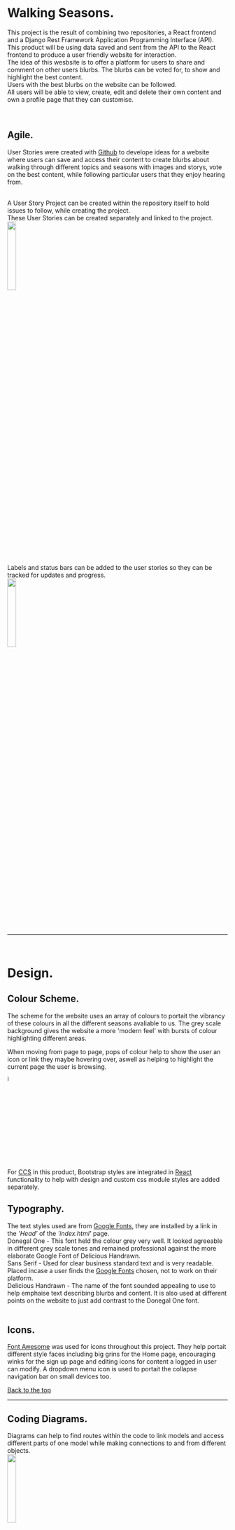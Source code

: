 # Walking Seasons.
This project is the result of combining two repositories, a React frontend and a Django Rest Framework Application Programming Interface (API).<br>
This product will be using data saved and sent from the API to the React frontend to produce a user friendly website for interaction.<br>
The idea of this wesbsite is to offer a platform for users to share and comment on other users blurbs. The blurbs can be voted for, to show and highlight the best content.<br>
Users with the best blurbs on the website can be followed.<br>
All users will be able to view, create, edit and delete their own content and own a profile page that they can customise.<br>

<br>

## Agile.
User Stories were created with [Github](https://github.com/) to develope ideas for a website where users can save and access their content to create blurbs about walking through different topics and seasons with images and storys, vote on the best content, while following particular users that they enjoy hearing from.<br>
<br>

A User Story Project can be created within the repository itself to hold issues to follow, while creating the project.<br>
These User Stories can be created separately and linked to the project.<br>
<img src="frontend/src/assets/images/readme-images-frontend/GithubAGgile.png" width=20% height=20%><br>
Labels and status bars can be added to the user stories so they can be tracked for updates and progress.<br>
<img src="frontend/src/assets/images/readme-images-frontend/GitHubUSAgile.png" width=20% height=20%><br>
<br>

<hr>

<br>

# Design.

## Colour Scheme.

The scheme for the website uses an array of colours to portait the vibrancy of these colours in all the different seasons avaliable to us. The grey scale background gives the website a more 'modern feel' with bursts of colour highlighting different areas.<br>

When moving from page to page, pops of colour help to show the user an icon or link they maybe hovering over, aswell as helping to highlight the current page the user is browsing.<br>

<img src="frontend/src/assets/images/readme-images-frontend/P5colors.png" height=5% width=5%><br>

For [CCS](https://www.w3schools.com/Css/) in this product, Bootstrap styles are integrated in [React](https://react.dev/) functionality to help with design and custom css module styles are added separately.<br>


## Typography.

The text styles used are from [Google Fonts](https://fonts.google.com/), they are installed by a link in the <em>'Head'</em> of the <em>'index.html'</em> page.<br>
Donegal One - This font held the colour grey very well. It looked agreeable in different grey scale tones and remained professional against the more elaborate Google Font of Delicious Handrawn.<br>
Sans Serif - Used for clear business standard text and is very readable. Placed incase a user finds the [Google Fonts](https://fonts.google.com/) chosen, not to work on their platform.<br>
Delicious Handrawn - The name of the font sounded appealing to use to help emphaise text describing blurbs and content. It is also used at different points on the website to just add contrast to the Donegal One font.<br>
<br>

## Icons.

[Font Awesome](https://fontawesome.com/) was used for icons throughout this project. They help portait different style faces including big grins for the Home page, encouraging winks for the sign up page and editing icons for content a logged in user can modify. A dropdown menu icon is used to portait the collapse navigation bar on small devices too.
<br>

[Back to the top](#walking-seasons)

<hr>

## Coding Diagrams.

Diagrams can help to find routes within the code to link models and access different parts of one model while making connections to and from different objects.<br>
<img src="frontend/src/assets/images/readme-images-frontend/diagrams.jpg" width=20% height=20%><br>
<br>

<hr>

<br>

# Features.

### Profile.
User can create a profile, add an Avatar image, edit and delete content and view other user's profiles. The ability to edit profiles is targeted at each individual user. Users will not be able to ammend other profiles.<br>
<br>
Having their own profile helps them sort out their own blurbs and keep track of their following counts.

### Blurbs.

Blurbs can be created to hold titles, images and content about the picture in the blurb.<br>
Adding a visual image is always more appealing to the eye.<br>
Blurbs are talking points that users may want to share with others.

The website will have the ability for the user to use a search bar to look for particular content or get shown a no result image, inwhich they can try again.<br>
<br>
A user can add a new blurb while adding a title and content to an image.<br>
<img src="frontend/src/assets/images/readme-images-frontend/NewBlurb.png" width=20% height=20%><br>
Each blurb shows the user who posted the blurb, date it was posted, image, title, content, whether it has been voted for and if any comments have been created about it. Clicking on the image itself takes you to the blurbs own page which lists the comments underneath.<br>
<img src="frontend/src/assets/images/readme-images-frontend/Newsfeedview.png" width=20% height=20%><br>

### Home page.

The home page list all the content being posted in a contined scorll. From the home page you can leave a vote, navigate to the blurb itself by clicking the image or click the comment bubble to leave a comment. You can click the users name to navigate to their profile.<br>

The search bar can be used to search for a user name or a title of a post.<br>

### News Feed.

All blurbs for a User they have followed appear here. They can be removed from this page too by unfollowing them.<br>

### Comments.

Everybody likes a discussion board, so a comment section has been created for users to make a comment, edit their own comments or delete a comment about a particular blurb. Users can not delete or edit other users comments.<br>

If the user is logged in, users will be able to post a comment. If not logged in, the 'typing' comments section will not appear.<br>
<img src="frontend/src/assets/images/readme-images-frontend/comments.png" width=20% height=20%>
<br>
Users will be able to successfully send and store their data from the React Frontend to the API. Here is an exmaple comment created in React and stored within the API.<br>
<img src="frontend/src/assets/images/readme-images-frontend/APICommentPost.png " width=20% height=20%>
<br>
The user can click on either the image or the comment speech bubble to leave a comment.<br>
From a desired comment, the user can navigate to the profile of the owner who posted the comment, by clicking the Avatar picture next to the users name in their comment section.<br>

### Voting.

Users can vote for their favourite pictures. The most popular images and content will be filtered out and revealed for the user to access more easily. They can view their 'My Votes' section to the see the content they have liked so far.<br>
Voting can occur when a user is logged in and they will not be able to vote for their own blurbs. This helps to keep the voting, fair.<br>
Votes are collected within a counting field and can be created, viewed and deleted.<br>

Fix towards the end of the project if time contraints allow to be able to vote either on the main home and followed feed pages, also when visiting each individual post.<br>

<img src="frontend/src/assets/images/readme-images-frontend/VoteCommentCount.png" width=20% height=20%><br>
<br>

### Voting Error.

It was noted that the votes count increases by one on the created blurbs page. If a user was to vote on the individual blurb page itself, after clicking image or comment bubble, the vote would not count correctly.<br>
It does change to 0 and 'not count' as a vote when on the main Home page or newsfeed page. (main '/' page or '/newsfeed' page.) <br>
This would need correcting at a later data due to time constraints.<br>

### Followers.

Users can follow and unfollow other users. The users they follow will appear within the 'newsfeed' navigation page.<br>
Popular profiles are shown and easily accessed for the user.<br>
When visiting their own profile, the user will be able to see how many other user follow them. Also, they will be able to see the users that they like and are following.<br>
Users can 'follow' and 'unfollow' simply by clicking the toggle button.<br>
<img src="frontend/src/assets/images/readme-images-frontend/follow.png" width=30%>
<br>

### Contact Us.

A form is avaliable for users to sent feedback which is sent to the backend for administraion use. This can offer the user a way or sharing worries when using the website, content thaat is not suitable or even trolling problems from other users. The feedback will get sent back with their Username included.<br>
<img src="frontend/src/assets/images/readme-images-frontend/contactform.png" width=30%>
<br>

### Review Thread.

People will be able to leave a running chat thread between all Users who are logged in. This increases user experience by being able to send reviews or just 'chat' about their profiles or the Users themselves. 
This engages all the Users to see each others threads so noone is left out and it does not have to be related to any blurbs. Threads are related to all people using the website.<br>
This can only be viewed and used on the profile pages Users have.<br>

The user will be able to see when the last thread took place so they can join in the chat or see that the thread is, for example, 1 hour, 2hour or 1 day old as the date and time fields are set in the review users model to show more accurate times.
A chat might have occured, if the users in the ongoing thread are in another country, it would state the last thread review was 12 hours ago or 2 days ago.<br>

<br>

## Administration in Django Rest Framework API

All the content for blurbs, votes, comments, followers and profile are accessable within the admin panel for manipulation whether that is to create and post from the admin panel itself or delete, view or edit some of the information.<br>

## No results.

When there are no results in a search, a picture or a message will be displayed to the user.<br>
The user can use the search bar to try and find particular blurb pieces or keywords.<br>
<br>
<img src="frontend/src/assets/images/readme-images-frontend/Noresultspage.png" width=30% height=30%><br>
<br>

Other messages that are displayed to the user for direction, include a message about whether they can vote or follow a user or if they have to log in first.<br>
This is also the case for leaving comments. Both votes and comments are specific to each indiviual blurb and a count for each blurb, for votes and comments, are counted and shown to the user.<br>
The green thumb in this image shows the 'upvote' as positive, for that blurb.<br>
When removing a vote or comment you may have to go away from the page and come back to see the No results message if, no more votes or comments are avaliable.<br>
<img src="frontend/src/assets/images/readme-images-frontend/VoteCommentCount.png" width=30% height=30%><br>
<br>

### Page Not Found.

A custom Page Not Found page has been added to the project to encourage users away from wrong url input and navigation.<br>
A link is provided for them to navigate away from the page not found zone.<br>
This could be changed to navigate them back to the home page, log in or log out pages.<br>

<img src="frontend/src/assets/images/readme-images-frontend/PageNotFound.png" width=30% height=30%><br>

<br>

### Upload Content.

The user will have an image displayed to them when first creating a blurb.<br>
A [React](https://react.dev/) Spinner will be shown to the user while a page or search is loading, making the page a better user experience.<br>
<img src="frontend/src/assets/images/readme-images-frontend/Spinner.png" width=30% height=30%><br>


### Drop down menu.

The [React](https://react.dev/) component Dropdown, has been used to display a menu for the user to edit and delete their own posts. This will be visable when the image itself it clicked and directed to the blurbs page.<br>

### Popular section.

User will be able to see the most popular users.<br>
Users will have access to a search bar, they can browse the blurbs to get something from a key word or phrase. They can also search for other users by inputting their username into the search bat.<br>

Due to skill and time constraints of the project the final popular section was not fully developed. For future features, a display of the most UpVoted blurbs from other users would also be access here.<br>

### Navigation Bar.

A [React](https://react.dev/) Navigation bar has been used which makes access to each element of the site simpler and more obvious. Using [React](https://react.dev/), a toggle menu function is created for smaller screens to have a drop down menu which collapses and expands open on use mouse click, such as clicking on a link in the menu.<br>
Adjusted, so the menu collapses by itself for better user experience, otherwise they would have to reclick the toggle menu button to close the expanded menu.<br>
A mouse click event Hook has been used to improve this function.<br>
Previously, the menu would stay expanded and cover some of the content underneath before user clicked again.<br>
This image shows the expanded navigation menu view.<br>
<img src="frontend/src/assets/images/readme-images-frontend/Expandedmenu1.png" height=20% width=20%>

<br>

<hr>

<br>

## Future Features.

Due to time constraints, errors faced and skill, this section has been written to hightlight some future features that the site could have benefitted from.<br>

Features can be added to greatly improve this website.<br>
A setTimeOut() function can be added to the search bar to slow the website response to keys presses. This would set a delay in which the searched items would appear, rather than flicking and sending the data request after each key stroke.<br>
<br>

It was noted that the votes count increases by one when the post is first created and your taken to the blurb page. It does change to 0 and 'not count' as a vote on the main Home page.<br>
This would need correcting at a later data. The vote count and comment count is CORRECT when showing all of the blurbs, but on navigation to a single blurb, the counts are not correct. Due to time constraints, this could not be corrected but it is a noted issue for this project.<br> 
To vote, it is best to make a click response from the main page when viewing all blurbs to ensure the counts are correct. A blurb context, to improve the code overall for data on the votes and comments count, was attempted but due to skill and errors, it could not be completed at this stage which is a shame.<br>


User experience could benefit from having different fields when it came to votes. This could of included up voting, down voting or even loving a particular blurb. This would mean greatly developing the votes counted fields or even having a separate aspect within an API model to get these results.<br>

Users being able to share content is a good platform, but they would have had a much better experience if that platform could include clips and videos such as movie trailers or an own video.<br>

A drop down menu for the user to select a category when submitting a blurb should of been implemented. This category would of offered a separate selection of fields to choose from for the user to filter out the posts. They would have been Spring, Summer, Autumn and Winter. This would of given the user at extra individual touch to the blurbs they could post and filter out by. For example, they could filter out and look at all the blurbs relating to 'Winter' category. Or they could have posted blurbs and selected a category for that blurb to be a 'Spring' time blurb. This would have given the user another filtering option then most votes and most followers.<br>

A rating system could be added to the thread on each profile.<br>

## Implementing ideas into a business scenerio.

Ideas and concepted used on this website can be upgraded and implemented in different scenarios.<br>


The down vote, up vote or love vote could help a business to identify what 'hot topics' users are enjoying, helping them filter out content for a website. This also gives the user, an appreciation of that particular website if they think it has an individual feel.<br>

On top of votes and comments, giving the user an option to share the blurbs they enjoy with friends and family would help spread the websites popularity. They could be shared by email or on 'WhatsApp'.<br>

The idea for a user thread came from being part of a 'Task Force' on games. All the users can have a running thread that other members of the 'Task Force' can see and also review or add to.<br>
<br>

User reviews could toggle open, and then be closed again from a button to take up less 'full time' space on the profile page.<br>

<hr>

<br>


# Intialise REACT project.

No student template has been added to this project due to conflicting information with the [React](https://react.dev/) Application. A workspace for coding was created in [Github](https://github.com/) and opened into the coding enviroment, [Gitpod](https://www.gitpod.io/).<br>
App.js page holds alot of the routes dor which data to display.<br>

To initilise  the [React](https://react.dev/) Application the command in the terminal used was : **npm install** for a [Javascript Package Manager](https://www.npmjs.com/)<br> This installs all the files neeeded for a [React](https://react.dev/) Application start point.<br>

Depending on version that works a version may have ot be used. In this case extra code needed entering to ensure the project would run.<br>
CLI input enter enter time the workspace was run in a browser:<br>
- **nvm install 16.18.0**
- **nvm use 16.18.0**
- THEN **npm start** can be entered.<br>
  REPEAT EACH TIME WHEN RUNNING SERVER.<br>
Once the API and the [React](https://react.dev/) project repositories were combined, the node version module (nvm) input, had to be entered within the frontend current directory. CLI input to navigate here: **cd frontend**<br>
A proxy error (see errors in [Testing](testing.md)), would show untill I entered, in a separate terminal for api_5 main directory, CLI input: **python manage.py runserver**<br>
Both of these combined, would run my developemental project in the URL. See 'combining projects' for further details.<br> [Combining project](#combining-react-project-and-drf-api)
<br>
Set up installations in 'project_5'.<br>
-  Enter into CLI: <br>
    -  **pip install django** ( pip3 install 'django<4>' - used here as prefered for Long Term Support (LTS)').<br>
    These two below are the same for the React frontend repository.
    -  **pip install django-cloudinary-storage**
    -  **pip install Pillow**
    <br>


- Create **env.py** file for production state to save variables to not be pushed to [Github](https://github.com/).<br>
**Final Image for all secret files connected into workspace.**<br>

<hr>

[Back to the top](#walking-seasons)

<hr>


# React
Using [React Bootstrap](https://react-bootstrap.github.io/) removes the dependancy on bootstrap.js and jQuery.<br> 
<br>
Due to the development stage of [React Bootstrap](https://react-bootstrap.github.io/), early versions maybe used.<br>
CLI input for installation is:<br>
- **npm install react-bootstrap@1.6.3 bootstrap@4.6.0**<br>
<br>
CSS link can be found in the documentation. Labeled 'Bootstrap Link' in index.html file.<br>
Each component from [React Bootstrap](https://react-bootstrap.github.io/) needs importing on each page it is used, for example: **'import Button from react-bootstrap/Button';**<br>
<br>
Best practise for each CSS file is to have a module.css file for each component. Example: NavBar.module.css for the NavBar component. They are applied by using the {styles.className} syntax.<br>
<br>

## React Router Library.

[React Router](https://reactrouter.com/en/main )handles routing for URL's to render different pages within the webpage.<br>
CLI input for installation - **npm install react-router-dom@5.3.0**
The library controls what the user sees depending on what is returned in the HTML.<br>
<br>
Routes to switch need to be added to the Index.js file including App.js.<br>
<img src="frontend/src/assets/images/readme-images-frontend/routechaning.png" width=30% height=30%><br>
Paths for switching betweeen pages are added to the App.j file.<br>
<img src="frontend/src/assets/images/readme-images-frontend/routeappjs.png" width=20% height=20%><br>
<br>

### React Navigation.
[React NavBar](https://react-bootstrap.github.io/docs/components/navbar) helps install a layout for a standard navigation bar where users can more around the website and the navigation bar remains to every page.<br>
<img src="frontend/src/assets/images/readme-images-frontend/navbar.png" width=30% height=30%><br>
A dropdown menu displays for smaller screens.<br>
<br>
<img src="frontend/src/assets/images/readme-images-frontend/navbardrop.png" width=30% height=30%><br>
Wrap 'App' conponent inside <Router> on App.js page.
<br>

## React components.

## Axios Library.

Used to tell this [React](https://react.dev/) App to send request to the API. Enables they to communicate for better data transfer and changes.<br>
Using [Axios](https://axios-http.com/) also enabled combining workspaces between [React](https://react.dev/) frontend and API backend.<br>
CLI input - **npm install axios**

## INFINTE SCROLL LIBARY<br>

**npm install react-infinite-scroll-component** <br>

### Infinite Scroll.

The Infinite Scroll component can be used from [React](https://react.dev/) so owners can continue scrolling while new content loads automatically. Pagination is set to show 10 blurbs per page but with infinite scroll set, the user can keep scrolling while new content loads.<br>
This is hard to demonstrate in a picture, but after 10+ blurbs are created the [React](https://react.dev/) component will function.<br>
<br>
Installing input for CLI: **npm install react-infinite-scroll-component**
This was installed in the terminal in the [React](https://react.dev/) frontend codespace - /workspace/api_5/frontend.<br>
<br>
The 'next' element was set in the API to hold a URL to the next page, aswell as previous. This is used in the props for infinite scroll to access this feature.<br>
<img src="frontend/src/assets/images/readme-images-frontend/next1.png" width=20% height=20%><br>
<br>
Issues were faced within development mode using this component due to Gitpod error. It would continue to display the spinner prop with loading the next page fo the API.<br> 
The correct results will be shown in production of the project with continued scrolling.<br>

<img src="frontend/src/assets/images/readme-images-frontend/InfinitescrollError.png" width=30% height=30%><br>
<br>

Noted topic within slack community here: https://app.slack.com/client/T0L30B202/search <br>

### React Bootstrap Form
<br>

[React Bootstrap Form](https://react-bootstrap-v4.netlify.app/components/forms/)<br>
Other Bootstrap items have been use throughout the project. Within the Form section alone, React Bootstrap classes called Images, Column, Row and Button have been used.<br>
[React](https://react.dev/) provides a boilerplate for individual coding to be added. This exmaple includes boilerplate and some starting code to transform it.<br>
<img src="frontend/src/assets/images/readme-images-frontend/ReactExample.png" width=30% height=30%>
<br>

### Context Hooks Refactoring

In [React](https://react.dev/) Frontend, context hooks were created to lessen coding in certain files sush as App.js. This helped refactor and organise code when developing.
A new folder was created to separate out code.<br>
<img src="frontend/src/assets/images/readme-images-frontend/CreateContextFolder.png" width=10% height=10%><br>
<br>
Code for each context are placed in a separte .js file. Now returned in context file.<br>
<img src="frontend/src/assets/images/readme-images-frontend/ContextHook1.png" width=10% height=10%><br>
<br>
Decreases code in App.js <br>
<img src="frontend/src/assets/images/readme-images-frontend/ContextHooktidyApp.png" width=10% height=10%><br>
<br>
Provider wraps App function for App.js in Provider.<br>
<img src="frontend/src/assets/images/readme-images-frontend/ContextHookprovideset.png" width=10% height=10%><br>
<br>
Context hooks set to fulfil their duties stated in the comments.<br>
<img src="frontend/src/assets/images/readme-images-frontend/contexthookNavBadLogInForm.png" width=10% height=10%><br>

<hr>

[Back to the top](#walking-seasons)

<hr>

# CRUD.

CRUD stands for Create, Read, Undo and Delete. This is four interactions the developer or the user can have with a website on either the frontend or the backend.<br>
[Django Signal](https://code.djangoproject.com/wiki/Signals) can be used for creating, retrieving, viewing and deleting data within the backend API.<br>
<br>
For [React](https://react.dev/) Frontend, CRUD is also implemented for users to safely create blurbs without others being able to delete their content. If the owner wishes to update, edit or delete they can do so on their own content via the EDIT and DELETE links.<br>
<img src="frontend/src/assets/images/readme-images-frontend/EditDelete.png" width=10% height=10%><br>
<br>

Deleting and creating a vote can be done by the owner, if they dont own the blurb. Users will also be able to create a 'follow' and delete the 'follow' request to 'follow and unfollow' particular users. Again, this will be controled by the user being logged in as a particular user.<br>
<br>

Editing and deleting fields are accessed via dropdown menu when clicking on the 'edit icon'. This image displays a user 'twofishes' being logged out and in. The icon is only avaliable when the user is logged in, for their own comment fields.<br>
<img src="frontend/src/assets/images/readme-images-frontend/editfieldcomment.png" width=10% height=10%><br>

# Django Rest Framework for an application programming interface (API).

Install [Django Rest Framework](https://www.django-rest-framework.org/).<br>
- CLI input - **pip install djangorestframework**<br>
- Add to INSTALLED_APPS as - **'rest_framework',** (with comma).<br>
- APIviews used for extra functionality for receiving instances, handling errors and adding context to Response objects and instances.

One workspace holds the API developed, for use with connection to Project 5, for backend storage for user interface requests.<br>
This is built to hold models, serializers, views and urls to display content using [React](https://react.dev/) for the frontend of the project named, Project 5.<br>
This project contains storage and responses for HTTP requests, JSON Web Tokens for authentication, permission and to tell user input apart from other user input.<br>
The Django Rest Framework replaces the use of many HTML pages and displays the information requests using the [React](https://react.dev/) Frontend project, Project 5.<br>
<br>
Authentication for each user can be checked and monitored, for example, only a user of a certain profile can edit their information fields.<br>
In this example the owner of the profile is revealed as True and the user not logged in, is viewed as false.<br>
This can be built up, to access user information and their pertaining objects for manipulation depending on authenication criteria.<br>
<img src="assets/images/readme-images/AuthTF.png" width=40% height=40%><br>

<hr>

<br>


## Serializers.
Data needs to be deserialized and serialized for the API to VIEW, GET, PUT, UPDATE and POST details from the models in views using serializers from the Rest Framework.<br>
<img src="assets/images/readme-images/JSON select.png" width=50% height=50%><br>
As Applications are developed and models created, more serializers will be used to create JSON files for data manipulation when sending and receiving from the backend, to the frontend of the website.<br>
<img src="assets/images/readme-images/JSON view.png" width=50% height=50%><br>

<br>


### Intialise API project.

Install [Django](https://www.djangoproject.com/) and intialise project in current directory of workspace using dot notation, **'.'** .<br>
Each application within the project is added further down.<br>
-  Enter into CLI: <br>
    -  **pip install django** ( pip3 install 'django<4>' - used here as prefered for Long Term Support (LTS)').
    -  **django-admin startproject name_here .** 'name_here' = 'api_5' for this project.<br>
    <img src="assets/images/readme-images/startproject.png" width=50% height=50%>
    -  **pip install django-cloudinary-storage**
    -  **pip install Pillow**
    <br>

-  Set up Cloudinary installations in 'api_5' **settings.py** under INSTALLED_APPS. See image.<br>
<img src="assets/images/readme-images/Cloudinary.png" width=50% height=50%>

- Create **env.py** file for production state to save variables to not be pushed to [Github](https://github.com/).<br>
**Final Image for all secret files connected into workspace.**<br>
    - Entry for Cloudinary in **settings.py**.<br>
    <img src="assets/images/readme-images/setcloud.png" width=50% height=50%><br>
<br>
API repository was built separatley to the [React](https://react.dev/) frontend, then combined at a later date to help reduce issues such as CORS errors.
<hr>
This will need to be rebuilt during production to 

[Heroku](https://dashboard.heroku.com/login).<br>

[Back to the top](#walking-seasons)

<hr>


### Create Applications in API.

These steps can be repeated for more than one application. For example, new models, views and serializers can be added. Aswell as models can be registered to be used for administraion purposes.<br>
The application example in this API, can be repeated to create 'profiles', 'votes', 'followers' and 'blurbs'.<br>
- Create new application within the directory.<br>
    - Enter into the CLI: 
        - **python manage.py startapp profiles**
    - Add to INSTALLED_APPS like shown **'profiles',**<br>
      Don't forget the comma at the end.<br>

- At the top of **models.py** inside **profiles app** import Django User Model to reference it in our custom models.<br>
  Using '**from django.contrib.auth.models import User**'  <br>
 - [Django Signal](https://code.djangoproject.com/wiki/Signals) is used to listen for events occuring in the models, that trigger a piece of code, method or function to run.<br>
Imported into **profiles** app into **models.py**. <br>
- **from django.db.models.signals import post_save.**
(This would be adapated at a later date to use Django generics.)

- Import model created into **profiles** **admin.py**. Creates link to Django admin panel for Admin manipulation.
    - **from .models import Profile**
<br>

[Django](https://www.djangoproject.com/) is used to create url paths.<br>
<img src="assets/images/readme-images/urls.png" width=30% height=30%><br>
This method was repeated to create other applications within the workspace.<br>
<hr>

[Back to the top](#walking-seasons)

<hr>


## Access Admin panel
Create superuser, input for CLI:<br>
**python manage.py createsuperuser**<br>
Enter a Username and a Password. Skip email for easier option.<br>
A main user can be used to access this panel and other members can be added to it with different sercuity levels.<br>


### Authenication.
Authenication is important so a user will have the ability to view, create, edit and delete their own blurbs and comments.<br>
Using authenication of a user, only the logged in user can remove their vote that they have created.<br>
<br>
To further user experience, ease for authenication situations, 

[Django Rest Auth](https://pypi.org/project/dj-rest-auth/) can installed.<br>

CLI Input - **pip3 install dj-rest-auth==2.1.9** <br> (2.1.9 not necessary in input if different version preferred.) <br>
Followed by adding it to INSTALLED_APP in settings.py.<br>


[JSON web tokens](https://jwt.io/) (JWT) securely transmit data between and server as JSON objects. JWT are stored on the client side and they can be refered to as 'stateless'.<br>
Using Django's built in authenication module relies on Sessions for data storage. User experience can be improved with use of these sercuity measure which can deal with access and refresh tokens.<br>
<br>

Raw JSON data can be manipulated for a better user experience. Within the administraion panel, to update items such as the Profile Application, a more user frendly approach can be used by setting the serializer class on a view, [Django Rest Framework](https://www.django-rest-framework.org/) sets it out in a form format automatically.<br>
<br>
The Bad Request can be shown here as a method to catch and raise errors.<br>
<img src="assets/images/readme-images/RawJSON.png" width=20% height=20%><br>
Status is OK and the input fields look much better for user and clients to input data.<br>
<img src="assets/images/readme-images/Jsonform.png" width=20% height=20%><br>

[Simple JWT](https://pypi.org/project/djangorestframework-simplejwt/) tokens will be used in production and for development, sessions is used.<br>

INSTALL CLI COMMAND<br>
**pip install djangorestframework-simplejwt**<br>
<br>


### Set timestamp.

As token refresh was making uneccessary requests for unauthorised users when starting application interaction, adjustments were made so extra requests did not activate. The npm used was [jwt decode]() to store a local time stamp in the users brower for refresh tokens. Before making an attempt to refresh access tokens, code input would check the timestamp exists. This would also be removed after expiring.<br>
**npm install jwt-decode**<br>
<img src="frontend/src/assets/images/readme-images-frontend/setToken.png" width=10% height=10%><br>
<br>

### Register
If a user would like to register [Django REST Auth](https://www.django-rest-framework.org/api-guide/authentication/) offers a standard registration process to install. <br>
CLI input - **pip install 'dj-rest-auth[with_social]'**<br>
Full information for the process can be accessed here: https://pypi.org/project/dj-rest-auth/ <br>
<br>
Use of the [Django Rest Authentication](https://pypi.org/project/dj-rest-auth/) library enable handling of registraion, login, logout, user and token refresh.<br>
Credited from Code Institute is a map of dj-rest-auth endpoints for an API.<br>
<img src="assets/images/readme-images/djrestauth.jpg" width=20% height=20%><br>

<br>

<hr>

[Back to the top](#walking-seasons)

<hr>


# Technologies.

Content includes a range of technologies to create the frontend and back end portions of this project to help the function and to improve the development, aesthetics, functionality and compatability.<br>
<br>
Some installations are necessary and more can be added to improve the website service and usefulness.


## Github and Gitpod.

A workspace for coding was created in [Github](https://github.com/) and opened into the coding enviroment, [Gitpod](https://www.gitpod.io/).
[Github](https://github.com/) offers a platform and cloud-based service for software development and allows management and storage for code.
[Gitpod](https://www.gitpod.io/) is open source developer platform ready for coding. Adding, commiting and pushing new work can be completed from the Command Line Interface [CLI](https://www.freecodecamp.org/news/how-to-use-the-cli-beginner-guide/), aswell as installing new packages, libraries, frameworks or programmes with pre-written code that can introduce into a new project to improve it.<br>

**git add . ( . to add all, or speicify)<br>
git commit -m "message"<br>
git push<br>**


## Starting Installations.

Steps to take for Starting a [Django Rest Framework](https://www.django-rest-framework.org/) based [API](https://www.ibm.com/topics/api).<br>


### Django.

[Django](https://www.djangoproject.com/) is installed as the Python based web development framework.<br>
[Django Signal](https://code.djangoproject.com/wiki/Signals) is used for profile creation. This includes the retrieval (create) and update (edit) operations for CRUD (create, read, undo or edit and delete).



### Cloudinary.

Connect Django to [Cloudinary](https://cloudinary.com/) for storage and delivery of media such as images.
 - **pip install django-cloudinary-storage**


### Pillow.

This [Pillow](https://python-pillow.org/) library adds capabilities to process images. **'P' in Pillow needs to be a capital when installing**.

-  **pip install Pillow**


<hr>

[Back to the top](#walking-seasons)

<hr>


### RUN SERVER 

CLI input -- **python3 manage.py runserver**<br>
(IF URL NOT ALLOWED - ADD URL TO ALLOWED_HOSTS in settings.py).<br>
<br>


### NON-COMMITED FILE

A file called **env.py** should be created to hold environments for safely developing new websites.<br>
It should be entered into the .gitignore file to avoid being commited.<br>
This does involve saving a snippet of it incase the coding environment is closed and returned to at a later date, and a new environment is created. **The env.py is not saved**.<br>

<hr>

## REQUIRED FILE.
### Requirements.txt file.

A file was created within the project to hold all the necessary input for these installed libaries in the project - **requirements.txt**.<br>
<img src="assets/images/readme-images/Reqtxt.png" width=50% height=50%><br>

File required for Heroku use:

- Requirements.txt for local deploymemt. <br>

<br>

- Redirect to requirement.txt to store the files when installation is successfull.

- Either CLI input to be used:
    - **pip3 freeze --local > requirements.txt**.<br>
    - **pip freeze > requirements.txt**<br>

<br>

### Procfile
Procfile. (Capital **P** needed.)<br>
<img src="frontend/src/assets/images/readme-images-frontend/Procfile.png" width=10% height=10%>

A mechanism for declaring what commands are run by the application’s dynos on the platform, [Heroku](https://dashboard.heroku.com/login).
[Procfile](https://devcenter.heroku.com/articles/procfile) information.<br>


### POSTGRESQL LIBARY - ELEPHANTSQL.

[ElephantSql](https://www.elephantsql.com/) hosted the Database for storing data to be used within a cloud.

CLI input - **pip3 install dj_database_url==0.5.0 psycopg2**.<br>
Import dj_database_url into settings.py file.
See Deployment for further deployment details relating to this.<br>
<br>
Create a new instance in the appropriate region and then copy the URL to use in config vars in setting for 

[Heroku](https://dashboard.heroku.com/login) deployment. <br>
<br>

<hr>


### MIGRATE CHANGES

Migrate changes are needed for each new App or change to the App.<br>
This includes new models or again, any changes too.<br>
They are slightly tempermental with changes, after a migration has occur, so take care.<br>

CLI input - **python3 manage.py migrate** <br>


#### Check which migrations are to be made.

**python3 manage.py makemigrations --dry-run**<br>


#### To make the migrations shown.

**python3 manage.py makemigrations**<br>


#### To show any migrations that need to be done in a list, for indentification.

**python3 manage.py showmigrations**<br>

#### To complete the migration.

**python3 manage.py migrate**<br>

<img src="assets/images/readme-images/makeandmigrate.png" width=30% height=30%><br>

[ElephantSql](https://www.elephantsql.com/) databade offered a method to reset the database, when issues arose with migrations, during development but, Tutor Support via [Code Institute](https://codeinstitute.net/) was sort after for this due to further errors that can be caused. This method may not be suitable when working with a team without consultation.<br>

<hr>

[Back to the top](#walking-seasons)

<hr>

# Refactoring code

To refactor code, helps lessen the volume of lines of code. Using [Django Generic Views](https://www.django-rest-framework.org/api-guide/generic-views/) is one option that can be imported into the project to improve amount of code needs to GET, POST, PUT and DELELTE objects.<br>
[Django Generic Views](https://www.django-rest-framework.org/api-guide/generic-views/) use LIST, CREATE, RETRIEVE, UPDATE and DESTORY passed into function using options such as 'generics.ListCreateAPIView', 'generics.RetrieveUpdateDestroyAPIView' and 'generics.RetrieveDestroyAPIView'.<br>
Table of notes for Refactoring.<br>
<img src="assets/images/readme-images/notesRf.jpg" width=10% height=10%><br>
Before Refactoring code for the comment section.<br>
<img src="assets/images/readme-images/B4refactor.png" width=10% height=10%><br>
<br>
After Refactoring the code for the comments section using [Django Generic Views](https://www.django-rest-framework.org/api-guide/generic-views/)<br>
<img src="assets/images/readme-images/Afterrefactor.png" width=10% height=10%><br>
<br>


[Django Generic Filtering](https://www.django-rest-framework.org/api-guide/filtering/) is used and offers better organisation of data for the users viewing pleasure in the backend API.<br>
Filtering gets applied into the [queryset](https://docs.djangoproject.com/en/4.2/ref/models/querysets/).<br>
Use of queryset before filters are applied.<br>
<img src="assets/images/readme-images/queryset.png" width=10% height=10%><br>
<br>
After filters are applied. This improves user experience and increases the accuracy of counting votes and followers to use this data on the website.<br>
<img src="assets/images/readme-images/querychange.png" width=10% height=10%><br>
Their fields would need updating in their linked serializer and added the the meta class fields also.<br>
Extras such as ordering and search fields need including.<br>
<br>
Library that applies further filters for specific conditions.<br>
CLI input: **pip install django-filter**<br>
<br>

<hr>

[Back to the top](#walking-seasons)

<hr>

# Combining React project and DRF API.
Steps to take from [Code Institute](https://codeinstitute.net/) CourseWork. This enabled the [React](https://react.dev/) and API projects to be unified.<br>
<img src="assets/images/readme-images/combine1.png" width=30% height=30%><br>
<br>
<img src="assets/images/readme-images/combine2.png" width=30% height=30%><br>
<br>
<img src="assets/images/readme-images/combine3.png" width=30% height=30%><br>
<br>
<img src="assets/images/readme-images/combine4.png" width=30% height=30%><br>
<br>
<img src="assets/images/readme-images/combine5.png" width=30% height=30%><br>
<br>
CLIENT_ORIGIN_DEV needed removing from Config Vars in Heroku.<br>
<img src="assets/images/readme-images/combine6.png" width=30% height=30%><br>
<br>
<img src="assets/images/readme-images/combine7.png" width=30% height=30%><br>
<br>



# Deployment for API.

To deploy this Full Stack project, [Heroku](https://dashboard.heroku.com/), a cloud based platform was used.
Follow the steps for deployment method:<br>
1. If needed, sign in and register to Heroku website first. _Click_ on **New** in the top right corner to create a new application. <br>
<img src="assets/images/readme-images/Heroku.png" width=30% height=30%><br>

2. Add an application name. Follow the rules of what you can enter. Select a region, and _click_ **Create App**.<br>
<img src="assets/images/readme-images/Heroku2.jpeg" width=30% height=30%><br>
3. Next stage will be a few changes on this page below. First, click into **Settings**.<br>
<img src="assets/images/readme-images/Heroku3.3.png.jpeg" width=30% height=30%><br>
4. Once in **Settings**, Config Vars need altering. Remove <em>DISABLE_COLLECTSTAIC</em> on deployment if neceassary.<br>
DATABASE_URL needs adding config vars as key and value as the URL from [ElephantSql](https://www.elephantsql.com/).<br>
DATABASE in settings.py need updating for deployment also too:<br>

**if 'DEV' in os.environ:<br>
    DATABASES = {<br>
        'default': {<br>
            'ENGINE': 'django.db.backends.sqlite3',<br>
            'NAME': BASE_DIR / 'db.sqlite3',<br>
        }<br>
    }<br>
else:<br>
    DATABASES = {<br>
        'default': dj_database_url.parse(os.environ.get("DATABASE_URL"))<br>
    }<br>
    print('connected')**<br>
(CORRECT INDENTATION NEEDED FOR ABOVE CODE)<br>
<br>
**ALSO**<br>
<em>DEBUG</em> in settings.py need to be set to <em>FALSE</em> for deployment.<br>

5. Now _click_ into **Deploy**. This wesbite was connected to **Github**. Which can be selected at the top. The **orange line**, shows the location to connect your repository from **Github** to **Heroku**. _Enter_ the name of the repository you need and connect. This pictures shows the repository already connected via **Github**. _Scroll_ to the bottom of the page to deploy. Select **main branch** and _click_ **Deploy Branch**.<br>
<img src="assets/images/readme-images/Heroku5.5.png.jpeg" width=30% height=30%><br>

6. The website may show as _building_ for a while. Once it has completed, it should look like the images below, with a **view** link. _Click_ here to view your website.<br>
<img src="assets/images/readme-images/Heroku6.png" width=30% height=30%><br>

Additionally needed files for Heroku use:
<ul>

<li>Profile. (Capital **P** needed.)</li>

</ul>
<br>
In preparation for use with [React](https://react.dev/) Frontend, a view extra steps took place including adding root route, pagination to ListViews, providing a default JSON renderer and formtatting for date and time with the API development.<br>
<br>

# Deployment for both applications for Advanced Front End Project.

Guide for deploying both [React](https://react.dev/) frontend and Django API backend using [Whitenoise]() will store static files for the Django Admin panel.<br>

COMMIT ANY CHANGES BEFORE DEPLOYMENT! <br>
**git add .** <br>
**git commit -m "commit message here"** <br>
**git push** <br>

<br>

1. From root directory (main) CLI: **pip3 install whitenoise==6.4.0** (Add to requirements.txt file **pip3 freeze > requirements.txt**)<br>
<br>

2. Create New folder **staticfiles** in main root using CLI: **mkdir staticfiles** <br>
<br>

3. In **settings.py** add <em>'django.contrib.staticfiles',</em> to INSTALLED_APPS <em>above</em> 'cloudinary_storage', to avoid interference.<br>
<br>

4. In **settings.py** in MIDDLEWARE add **'whitenoise.middleware.WhiteNoiseMiddleware',** *below* **.SecurityMiddleware** and *above* **.SessionMiddleware** <br>
<br> 

5. To tell Django and Whitenoise where to look for Reacts *index.html* in final deployment.<br>
   In **settings.py** in TEMPLATES add to DIRS key code add between [],: **os.path.join(BASE_DIR, 'staticfiles', 'build')**<br>
<br> 

6. Tell Django and Whitenoise where to look for admin and [React](https://react.dev/) static files on deployment. In **settings.py** 'static file section'<br>
   Add **STATIC_ROOT = BASE_DIR / 'staticfiles'** <br>
   Add **WHITENOISE_ROOT = BASE_DIR / 'staticfiles' / 'build'**<br>
<br> 

Now, configuring the route allows for [React](https://react.dev/) frontend viewing. Ensure the home page of the [React](https://react.dev/) frontend is shown and not the API.<br>
Redirect 404 errors to [React](https://react.dev/) application using react-route-dom.<br>
API URL's are adjusted to ensure no clashing with [React](https://react.dev/) application's routes by adding **/api_5/**<br>

7. In **urls.py** remove *root_route* from imports. Add **from django.views.generic import TemplateView** at the top.<br>
Then to *urlpatterns* remove *root_route* from the path and replace with **path('', TemplateView.as_view(template_name='index.html')),**<br>
Add 404 handler at the bottom of urlpatterns in urls.py.<br>
<img src="frontend/src/assets/images/readme-images-frontend/handler404.png" width=40% height=30%><br>

8. Add **api/** to all API URLs but NOT home page or admin panel path().<br>
<img src="frontend/src/assets/images/readme-images-frontend/apipath.png" width=40% height=40%><br>
<br> 

9. In **axiosDefault.js** set baseURL to **"/api";** for API requests in [React](https://react.dev/) application.<br>
<br>

10. Collect admin and API staticfiles into the empty staticfiles directory created earlier.<br>
CLI: **python3 manage.py collectstatic**<br>
<img src="frontend/src/assets/images/readme-images-frontend/collectstaticfiles.png" width=40% height=30%><br>

11. IN A SEPARATE TERMINAL *cd* into *frontend* using CLI: **cd frontend** <br>
Should be in '/workspace/api_5/frontend' <br>

<br>

12. Run command to compile and move [React](https://react.dev/) files.<br>
**npm run build && mv build ../staticfiles/.** <br>
<img src="frontend/src/assets/images/readme-images-frontend/Compile.png" width=40% height=30%><br>
<br>

**IMPORTANT NOTE** above command in bullet point 12 will need re-running after any changes to the static files in the project, including to [React](https://react.dev/) code.<br>
*DELETE* existing folder and rebuild. <br>
This Command will delete old folder and replace with new folder, run CLI:<br>

**npm run build && rm -rf ../staticfiles/build && mv build ../staticfiles/.**

13. Create file in root directory called **runtime.txt** <br>
    Add correct version of [Python](https://www.python.org) for [Heroku](https://dashboard.heroku.com/login).<br>
    **python-3.9.16**
<br>
<hr>

**TESTRUN**

<hr>
- Terminate running servers using **CTRL + C**<br>
- In **env.py**, comment out both DEBUG and DEV environment variables.<br>
- Run Django server **python3 manage.py runserver** <br>
- Check Django is serving the React static files by previewing the running application on **port 8000** <br>
<img src="frontend/src/assets/images/readme-images-frontend/8000port.png" width=40% height=30%><br>

COMMIT ANY CHANGES BEFORE DEPLOYMENT!

Within [Heroku](https://dashboard.heroku.com/login) for deployment.
- Log in and access API application. This project **api-5** <br>
- In settings, open Config Vars.<br>
- Set ALLOWED_HOSTS key to combined project url value and *remove trailing slash from the end and http:// from the start*. <br>
- Set a new CLIENT_ORIGIN key to the url value of the combined project *keep the http:// but remove the trailing slash still.*<br>
Config vars before. <br>
<img src="frontend/src/assets/images/readme-images-frontend" width=40% height=30%><br>
Config vars after.<br>
<img src="frontend/src/assets/images/readme-images-frontend" width=40% height=30%><br>
<br>
- Ensure All deployment criteria from the Django REST Framework module were complete too.<br>
This project was connected to 

[Github](https://github.com/) repository. Manually deployed on main branch.<br>
- Test Deployment from **Deploy** tab. 
<hr>

## Heroku Logs

Install to view logs in CLI. <br>
**npm install -g heroku**<br>



### SERVER GUNICORN

To run [Django](https://www.djangoproject.com/) on, for [Heroku](https://dashboard.heroku.com/) devlopment for allowing cross origin resourse sharing.<br>

CLI input - **pip3 install 'django<4' gunicorn**.<br>
CLI input **pip3 install gunicorn django-cors-headers**<br>
<br>
Add to requiremnts.txt file and add to INSTALLED_APPS and MIDDLEWARE in settings.py. <br>

[Back to the top](#walking-seasons)

<hr>


## Clone website.

All installing and requirements for this project have to be completed correctly before a Clone of the website can be created. <br>

To clone the project. I _clicked_ **code** in the respository file. In the dropdown menu, **copy** the link.<br>
Here, on the image below,  the locations are highlighted in **pink**.<br>
![clone]()<br>
Once cloned, **open** an IDE such as **GitBash**, to clone your wesbite. _Type_ **git clone** followed by your copied **URL link**. Hit enter.
![git clone for git bash]()<br>

[Back to the top](#walking-seasons)<br>

<hr>


See [Testing](testing.md) file for full use of technologies used to test this wesbite.<br>

[Back to the top](#walking-seasons)

<hr>


# Credits.

1. [Code Institute](https://codeinstitute.net/) for providing examples of [Django Rest Framework](https://www.djangoproject.com/) API building through [Code Institute](https://codeinstitute.net/) coursework to build backend parts to this project using databases, libaries, API Frameworks, Bootstrap, Django and Django Built-in benefits such as testing, and React for the frontend. This helped when creating my 'Profiles', 'Votes', 'Followers' and 'Blurbs' App's within this API. <br>

2. [Code Institute](https://codeinstitute.net/) for providing a React front end project to build called 'Moments'. Aswell as a Django Rest Framework API.<br>

3. [Stack OverFlow](https://stackoverflow.com/questions/61694370/why-is-alert-not-showing-on-my-react-app) for React Alert not showing.<br>

4. [CORS](https://stackoverflow.com/questions/28046422/django-cors-headers-not-work) error tips.<br>

5. [Stack Overflow](https://stackoverflow.com/questions/11488974/django-create-user-profile-on-user-creation) for checking model creation in API.<br>

6. [Infinite Scroll props](https://stackoverflow.com/questions/69926202/how-can-i-not-pass-children-as-props-instead-nest-children-between-the-opening) were attempted with improvements.<br>


[Back to the top](#walking-seasons)

<hr>


# Awknowledgements.
To the **Tutor Support** team for [Code Institute](https://codeinstitute.net/) for continued support and assitance.<br>
To mentor **Gareth Mc Girr** for continued support and patience while taking part in the course provided by [Code Institute](https://codeinstitute.net/) for a Diploma in Full Stack Software Development.<br>
To the Walkthrough projects of both <em>'Moments'</em> and <em>'DRF-API'</em>, mini projects supplied by [Code Institute](https://codeinstitute.net/) Coursework to produce a React frontend and Django backend project.<br>

<hr>

[Back to the top](#walking-seasons)

<hr>